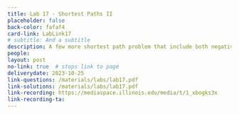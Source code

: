 ```yaml
---
title: Lab 17 - Shortest Paths II 
placeholder: false
back-color: fafaf4
card-link: LabLink17
# subtitle: And a subtitle
description: A few more shortest path problem that include both negative edges and cycles potentially requiring algorithms other than Djikstra's.
people:
layout: post
no-link: true  # stops link to page 
deliverydate: 2023-10-25
link-questions: /materials/labs/lab17.pdf
link-solutions: /materials/labs/lab17.pdf
link-recording: https://mediaspace.illinois.edu/media/t/1_xbogks3x
link-recording-ta:
---
```










